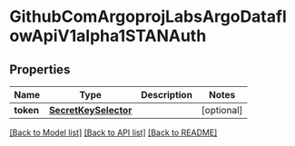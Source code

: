 # GithubComArgoprojLabsArgoDataflowApiV1alpha1STANAuth

## Properties
Name | Type | Description | Notes
------------ | ------------- | ------------- | -------------
**token** | [**SecretKeySelector**](SecretKeySelector.md) |  | [optional] 

[[Back to Model list]](../README.md#documentation-for-models) [[Back to API list]](../README.md#documentation-for-api-endpoints) [[Back to README]](../README.md)


